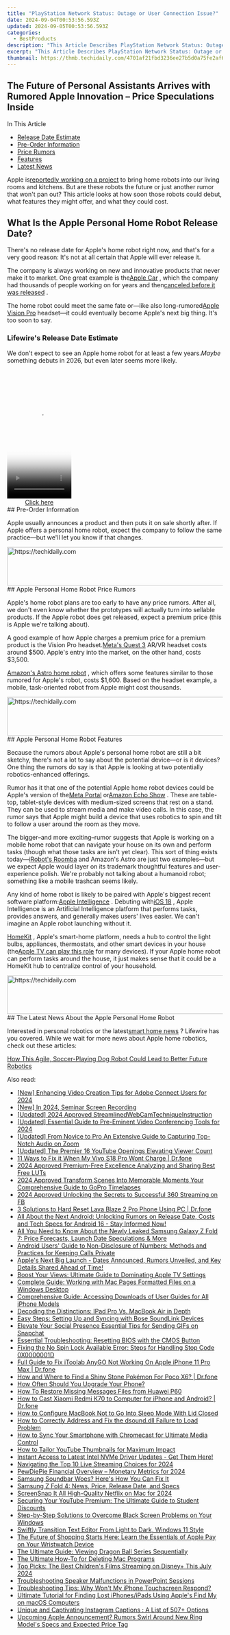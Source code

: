 ```yaml
---
title: "PlayStation Network Status: Outage or User Connection Issue?"
date: 2024-09-04T00:53:56.593Z
updated: 2024-09-05T00:53:56.593Z
categories:
  - BestProducts
description: "This Article Describes PlayStation Network Status: Outage or User Connection Issue?"
excerpt: "This Article Describes PlayStation Network Status: Outage or User Connection Issue?"
thumbnail: https://thmb.techidaily.com/4701af21fbd3236ee27b5d0a75fe2af600bece4b4b8021497e0ee7ed3f0b2671.jpg
---
```


## The Future of Personal Assistants Arrives with Rumored Apple Innovation – Price Speculations Inside

In This Article

* [Release Date Estimate](https://www.lifewire.com/#toc-what-is-the-apple-personal-home-robot-release-date)
* [Pre-Order Information](https://www.lifewire.com/#toc-pre-order-information)
* [Price Rumors](https://www.lifewire.com/#toc-apple-personal-home-robot-price-rumors)
* [Features](https://www.lifewire.com/#toc-apple-personal-home-robot-features)
* [Latest News](https://www.lifewire.com/#toc-the-latest-news-about-the-apple-personal-home-robot)

 Apple is[reportedly working on a project](https://www.bloomberg.com/news/articles/2024-04-03/apple-explores-home-robots-after-abandoning-car-efforts?embedded-checkout=true) to bring home robots into our living rooms and kitchens. But are these robots the future or just another rumor that won't pan out? This article looks at how soon those robots could debut, what features they might offer, and what they could cost.

## What Is the Apple Personal Home Robot Release Date?

 There's no release date for Apple's home robot right now, and that's for a very good reason: It's not at all certain that Apple will ever release it.

 The company is always working on new and innovative products that never make it to market. One great example is the[Apple Car](https://www.lifewire.com/apple-car-5210313) , which the company had thousands of people working on for years and then[canceled before it was released](https://www.npr.org/2024/02/27/1234315814/apple-cancels-electric-car) .

 The home robot could meet the same fate or—like also long-rumored[Apple Vision Pro](https://www.lifewire.com/apple-vr-headset-news-and-rumors-6744818) headset—it could eventually become Apple's next big thing. It's too soon to say.

### Lifewire's Release Date Estimate

 We don't expect to see an Apple home robot for at least a few years._Maybe_ something debuts in 2026, but even later seems more likely.

<!-- affiliate ads begin -->
<span id="1770776">
					<video width="150" height="300" style="cursor:pointer"
           poster="//a.impactradius-go.com/display-clicktoplayimage/1770776.png"
           onclick="if(!this.playClicked){this.play();this.setAttribute('controls',true);this.playClicked=true;}">
	   <source src="//a.impactradius-go.com/display-ad/20702-1770776">
	   <img src="//a.impactradius-go.com/display-clicktoplayimage/1770776.png" style="border: none; height: 100%; width: 100%; object-fit: contain">
	</video>
	<div style="width:150px;text-align:center"><a href="javascript:window.open(decodeURIComponent('https%3A%2F%2Ftokenmetrics.sjv.io%2Fc%2F5597632%2F1770776%2F20702'), '_blank');void(0);">Click here</a></div>
</span>
<img height="0" width="0" src="https://imp.pxf.io/i/5597632/1770776/20702" style="position:absolute;visibility:hidden;" border="0" />
<!-- affiliate ads end -->
## Pre-Order Information

 Apple usually announces a product and then puts it on sale shortly after. If Apple offers a personal home robot, expect the company to follow the same practice—but we'll let you know if that changes.

<!-- affiliate ads begin -->
<a href="https://appsumo.8odi.net/c/5597632/2068440/7443" target="_top" id="2068440">
  <img src="//a.impactradius-go.com/display-ad/7443-2068440" border="0" alt="https://techidaily.com" width="728" height="90"/>
</a>
<img height="0" width="0" src="https://appsumo.8odi.net/i/5597632/2068440/7443" style="position:absolute;visibility:hidden;" border="0" />
<!-- affiliate ads end -->
## Apple Personal Home Robot Price Rumors

 Apple's home robot plans are too early to have any price rumors. After all, we don't even know whether the prototypes will actually turn into sellable products. If the Apple robot does get released, expect a premium price (this is Apple we're talking about).

 A good example of how Apple charges a premium price for a premium product is the Vision Pro headset.[Meta's Quest 3](https://www.lifewire.com/meta-quest-3-vr-headset-7975896) AR/VR headset costs around $500\. Apple's entry into the market, on the other hand, costs $3,500.

[Amazon's Astro home robot](https://www.lifewire.com/amazon-introduces-astro-a-new-robot-assistant-5203324) , which offers some features similar to those rumored for Apple's robot, costs $1,600\. Based on the headset example, a mobile, task-oriented robot from Apple might cost thousands.

<!-- affiliate ads begin -->
<a href="https://aligracehair.sjv.io/c/5597632/1915830/19272" target="_top" id="1915830">
  <img src="//a.impactradius-go.com/display-ad/19272-1915830" border="0" alt="https://techidaily.com" width="728" height="90"/>
</a>
<img height="0" width="0" src="https://aligracehair.sjv.io/i/5597632/1915830/19272" style="position:absolute;visibility:hidden;" border="0" />
<!-- affiliate ads end -->
## Apple Personal Home Robot Features

 Because the rumors about Apple's personal home robot are still a bit sketchy, there's not a lot to say about the potential device—or is it devices? One thing the rumors do say is that Apple is looking at two potentially robotics-enhanced offerings.

 Rumor has it that one of the potential Apple home robot devices could be Apple's version of the[Meta Portal](https://www.lifewire.com/what-is-facebook-portal-4571310) or[Amazon Echo Show](https://www.lifewire.com/what-is-the-amazon-echo-show-4150180) . These are table-top, tablet-style devices with medium-sized screens that rest on a stand. They can be used to stream media and make video calls. In this case, the rumor says that Apple might build a device that uses robotics to spin and tilt to follow a user around the room as they move.

 The bigger–and more exciting–rumor suggests that Apple is working on a mobile home robot that can navigate your house on its own and perform tasks (though what those tasks are isn't yet clear). This sort of thing exists today—[iRobot's Roomba](https://www.lifewire.com/what-is-a-roomba-5185461) and Amazon's Astro are just two examples—but we expect Apple would layer on its trademark thoughtful features and user-experience polish. We're probably not talking about a humanoid robot; something like a mobile trashcan seems likely.

 Any kind of home robot is likely to be paired with Apple's biggest recent software platform:[Apple Intelligence](https://www.lifewire.com/what-is-apple-gpt-7571221) . Debuting with[iOS 18](https://www.lifewire.com/ios-18-8552216) , Apple Intelligence is an Artificial Intelligence platform that performs tasks, provides answers, and generally makes users' lives easier. We can't imagine an Apple robot launching without it.

[HomeKit](https://www.lifewire.com/everything-you-need-to-know-about-apple-homekit-4066771) , Apple's smart-home platform, needs a hub to control the light bulbs, appliances, thermostats, and other smart devices in your house (the[Apple TV can play this role](https://www.lifewire.com/apple-tv-4k-2021-review-5215743) for many devices). If your Apple home robot can perform tasks around the house, it just makes sense that it could be a HomeKit hub to centralize control of your household.  

<!-- affiliate ads begin -->
<a href="https://aligracehair.sjv.io/c/5597632/1997680/19272" target="_top" id="1997680">
  <img src="//a.impactradius-go.com/display-ad/19272-1997680" border="0" alt="https://techidaily.com" width="728" height="90"/>
</a>
<img height="0" width="0" src="https://aligracehair.sjv.io/i/5597632/1997680/19272" style="position:absolute;visibility:hidden;" border="0" />
<!-- affiliate ads end -->
## The Latest News About the Apple Personal Home Robot

 Interested in personal robotics or the latest[smart home news](https://www.lifewire.com/smart-home-connected-life-news-4797031) ? Lifewire has you covered. While we wait for more news about Apple home robotics, check out these articles:

[How This Agile, Soccer-Playing Dog Robot Could Lead to Better Future Robotics](https://www.lifewire.com/how-this-agile-soccer-playing-dog-robot-could-lead-to-better-future-robotics-7376298)


<ins class="adsbygoogle"
     style="display:block"
     data-ad-format="autorelaxed"
     data-ad-client="ca-pub-7571918770474297"
     data-ad-slot="1223367746"></ins>



<ins class="adsbygoogle"
     style="display:block"
     data-ad-client="ca-pub-7571918770474297"
     data-ad-slot="8358498916"
     data-ad-format="auto"
     data-full-width-responsive="true"></ins>

<span class="atpl-alsoreadstyle">Also read:</span>
<div><ul>
<li><a href="https://video-capture.techidaily.com/new-enhancing-video-creation-tips-for-adobe-connect-users-for-2024/"><u>[New] Enhancing Video Creation  Tips for Adobe Connect Users for 2024</u></a></li>
<li><a href="https://digital-screen-recording.techidaily.com/new-in-2024-seminar-screen-recording/"><u>[New] In 2024, Seminar Screen Recording</u></a></li>
<li><a href="https://screen-video-capture.techidaily.com/updated-2024-approved-streamlinedwebcamtechniqueinstruction/"><u>[Updated] 2024 Approved  StreamlinedWebCamTechniqueInstruction</u></a></li>
<li><a href="https://video-screen-grab.techidaily.com/updated-essential-guide-to-pre-eminent-video-conferencing-tools-for-2024/"><u>[Updated] Essential Guide to Pre-Eminent Video Conferencing Tools for 2024</u></a></li>
<li><a href="https://on-screen-recording.techidaily.com/updated-from-novice-to-pro-an-extensive-guide-to-capturing-top-notch-audio-on-zoom/"><u>[Updated] From Novice to Pro  An Extensive Guide to Capturing Top-Notch Audio on Zoom</u></a></li>
<li><a href="https://facebook-video-share.techidaily.com/updated-the-premier-16-youtube-openings-elevating-viewer-count/"><u>[Updated] The Premier 16 YouTube Openings Elevating Viewer Count</u></a></li>
<li><a href="https://howto.techidaily.com/11-ways-to-fix-it-when-my-vivo-s18-pro-wont-charge-drfone-by-drfone-fix-android-problems-fix-android-problems/"><u>11 Ways to Fix it When My Vivo S18 Pro Wont Charge | Dr.fone</u></a></li>
<li><a href="https://fox-info.techidaily.com/2024-approved-premium-free-excellence-analyzing-and-sharing-best-free-luts/"><u>2024 Approved  Premium-Free Excellence  Analyzing and Sharing Best Free LUTs</u></a></li>
<li><a href="https://some-approaches.techidaily.com/2024-approved-transform-scenes-into-memorable-moments-your-comprehensive-guide-to-gopro-timelapses/"><u>2024 Approved  Transform Scenes Into Memorable Moments  Your Comprehensive Guide to GoPro Timelapses</u></a></li>
<li><a href="https://facebook-video-recording.techidaily.com/2024-approved-unlocking-the-secrets-to-successful-360-streaming-on-fb/"><u>2024 Approved  Unlocking the Secrets to Successful 360 Streaming on FB</u></a></li>
<li><a href="https://phone-solutions.techidaily.com/3-solutions-to-hard-reset-lava-blaze-2-pro-phone-using-pc-drfone-by-drfone-reset-android-reset-android/"><u>3 Solutions to Hard Reset Lava Blaze 2 Pro Phone Using PC | Dr.fone</u></a></li>
<li><a href="https://technical-tips.techidaily.com/1722899134378-all-about-the-next-android-unlocking-rumors-on-release-date-costs-and-tech-specs-for-android-16-stay-informed-now/"><u>All About the Next Android: Unlocking Rumors on Release Date, Costs and Tech Specs for Android 16 - Stay Informed Now!</u></a></li>
<li><a href="https://technical-tips.techidaily.com/all-you-need-to-know-about-the-newly-leaked-samsung-galaxy-z-fold-7-price-forecasts-launch-date-speculations-and-more/"><u>All You Need to Know About the Newly Leaked Samsung Galaxy Z Fold 7: Price Forecasts, Launch Date Speculations & More</u></a></li>
<li><a href="https://technical-tips.techidaily.com/android-users-guide-to-non-disclosure-of-numbers-methods-and-practices-for-keeping-calls-private/"><u>Android Users' Guide to Non-Disclosure of Numbers: Methods and Practices for Keeping Calls Private</u></a></li>
<li><a href="https://technical-tips.techidaily.com/apples-next-big-launch-dates-announced-rumors-unveiled-and-key-details-shared-ahead-of-time/"><u>Apple's Next Big Launch - Dates Announced, Rumors Unveiled, and Key Details Shared Ahead of Time!</u></a></li>
<li><a href="https://technical-tips.techidaily.com/boost-your-views-ultimate-guide-to-dominating-apple-tv-settings/"><u>Boost Your Views: Ultimate Guide to Dominating Apple TV Settings</u></a></li>
<li><a href="https://technical-tips.techidaily.com/complete-guide-working-with-mac-pages-formatted-files-on-a-windows-desktop/"><u>Complete Guide: Working with Mac Pages Formatted Files on a Windows Desktop</u></a></li>
<li><a href="https://technical-tips.techidaily.com/comprehensive-guide-accessing-downloads-of-user-guides-for-all-iphone-models/"><u>Comprehensive Guide: Accessing Downloads of User Guides for All iPhone Models</u></a></li>
<li><a href="https://technical-tips.techidaily.com/decoding-the-distinctions-ipad-pro-vs-macbook-air-in-depth/"><u>Decoding the Distinctions: IPad Pro Vs. MacBook Air in Depth</u></a></li>
<li><a href="https://technical-tips.techidaily.com/easy-steps-setting-up-and-syncing-with-bose-soundlink-devices/"><u>Easy Steps: Setting Up and Syncing with Bose SoundLink Devices</u></a></li>
<li><a href="https://tiktok-video-recordings.techidaily.com/elevate-your-social-presence-essential-tips-for-sending-gifs-on-snapchat/"><u>Elevate Your Social Presence  Essential Tips for Sending GIFs on Snapchat</u></a></li>
<li><a href="https://technical-tips.techidaily.com/essential-troubleshooting-resetting-bios-with-the-cmos-button/"><u>Essential Troubleshooting: Resetting BIOS with the CMOS Button</u></a></li>
<li><a href="https://technical-tips.techidaily.com/fixing-the-no-spin-lock-available-error-steps-for-handling-stop-code-0x0000001d/"><u>Fixing the No Spin Lock Available Error: Steps for Handling Stop Code 0X0000001D</u></a></li>
<li><a href="https://fake-location.techidaily.com/full-guide-to-fix-itoolab-anygo-not-working-on-apple-iphone-11-pro-max-drfone-by-drfone-virtual-ios/"><u>Full Guide to Fix iToolab AnyGO Not Working On Apple iPhone 11 Pro Max | Dr.fone</u></a></li>
<li><a href="https://pokemon-go-android.techidaily.com/how-and-where-to-find-a-shiny-stone-pokemon-for-poco-x6-drfone-by-drfone-virtual-android/"><u>How and Where to Find a Shiny Stone Pokémon For Poco X6? | Dr.fone</u></a></li>
<li><a href="https://technical-tips.techidaily.com/how-often-should-you-upgrade-your-phone/"><u>How Often Should You Upgrade Your Phone?</u></a></li>
<li><a href="https://blog-min.techidaily.com/how-to-restore-missing-messages-files-from-huawei-p60-by-fonelab-android-recover-messages/"><u>How To  Restore Missing Messages Files from Huawei P60</u></a></li>
<li><a href="https://screen-mirror.techidaily.com/how-to-cast-xiaomi-redmi-k70-to-computer-for-iphone-and-android-drfone-by-drfone-android/"><u>How to Cast Xiaomi Redmi K70 to Computer for iPhone and Android? | Dr.fone</u></a></li>
<li><a href="https://technical-tips.techidaily.com/how-to-configure-macbook-not-to-go-into-sleep-mode-with-lid-closed/"><u>How to Configure MacBook Not to Go Into Sleep Mode With Lid Closed</u></a></li>
<li><a href="https://technical-tips.techidaily.com/how-to-correctly-address-and-fix-the-dsounddll-failure-to-load-problem/"><u>How to Correctly Address and Fix the dsound.dll Failure to Load Problem</u></a></li>
<li><a href="https://technical-tips.techidaily.com/how-to-sync-your-smartphone-with-chromecast-for-ultimate-media-control/"><u>How to Sync Your Smartphone with Chromecast for Ultimate Media Control</u></a></li>
<li><a href="https://youtube-tips.techidaily.com/o-tailor-youtube-thumbnails-for-maximum-impact/"><u>How to Tailor YouTube Thumbnails for Maximum Impact</u></a></li>
<li><a href="https://win-dash.techidaily.com/instant-access-to-latest-intel-nvme-driver-updates-get-them-here/"><u>Instant Access to Latest Intel NVMe Driver Updates - Get Them Here!</u></a></li>
<li><a href="https://extra-support.techidaily.com/navigating-the-top-10-live-streaming-choices-for-2024/"><u>Navigating the Top 10 Live Streaming Choices for 2024</u></a></li>
<li><a href="https://extra-approaches.techidaily.com/pewdiepie-financial-overview-monetary-metrics-for-2024/"><u>PewDiePie Financial Overview – Monetary Metrics for 2024</u></a></li>
<li><a href="https://technical-tips.techidaily.com/1722886356180-samsung-soundbar-woes-heres-how-you-can-fix-it/"><u>Samsung Soundbar Woes? Here's How You Can Fix It</u></a></li>
<li><a href="https://technical-tips.techidaily.com/samsung-z-fold-4-news-price-release-date-and-specs/"><u>Samsung Z Fold 4: News, Price, Release Date, and Specs</u></a></li>
<li><a href="https://screen-video-capture.techidaily.com/screensnap-it-all-high-quality-netflix-on-mac-for-2024/"><u>ScreenSnap It All  High-Quality Netflix on Mac for 2024</u></a></li>
<li><a href="https://technical-tips.techidaily.com/securing-your-youtube-premium-the-ultimate-guide-to-student-discounts/"><u>Securing Your YouTube Premium: The Ultimate Guide to Student Discounts</u></a></li>
<li><a href="https://technical-tips.techidaily.com/step-by-step-solutions-to-overcome-black-screen-problems-on-your-windows/"><u>Step-by-Step Solutions to Overcome Black Screen Problems on Your Windows</u></a></li>
<li><a href="https://win11.techidaily.com/swiftly-transition-text-editor-from-light-to-dark-windows-11-style/"><u>Swiftly Transition Text Editor From Light to Dark, Windows 11 Style</u></a></li>
<li><a href="https://technical-tips.techidaily.com/the-future-of-shopping-starts-here-learn-the-essentials-of-apple-pay-on-your-wristwatch-device/"><u>The Future of Shopping Starts Here: Learn the Essentials of Apple Pay on Your Wristwatch Device</u></a></li>
<li><a href="https://technical-tips.techidaily.com/the-ultimate-guide-viewing-dragon-ball-series-sequentially/"><u>The Ultimate Guide: Viewing Dragon Ball Series Sequentially</u></a></li>
<li><a href="https://technical-tips.techidaily.com/the-ultimate-how-to-for-deleting-mac-programs/"><u>The Ultimate How-To for Deleting Mac Programs</u></a></li>
<li><a href="https://technical-tips.techidaily.com/top-picks-the-best-childrens-films-streaming-on-disneyplus-this-july-2024/"><u>Top Picks: The Best Children's Films Streaming on Disney+ This July 2024</u></a></li>
<li><a href="https://technical-tips.techidaily.com/troubleshooting-speaker-malfunctions-in-powerpoint-sessions/"><u>Troubleshooting Speaker Malfunctions in PowerPoint Sessions</u></a></li>
<li><a href="https://fox-that.techidaily.com/troubleshooting-tips-why-wont-my-iphone-touchscreen-respond/"><u>Troubleshooting Tips: Why Won't My iPhone Touchscreen Respond?</u></a></li>
<li><a href="https://os-tips.techidaily.com/ultimate-tutorial-for-finding-lost-iphonesipads-using-apples-find-my-on-macos-computers/"><u>Ultimate Tutorial for Finding Lost iPhones/iPads Using Apple's Find My on macOS Computers</u></a></li>
<li><a href="https://technical-tips.techidaily.com/unique-and-captivating-instagram-captions-a-list-of-507plus-options/"><u>Unique and Captivating Instagram Captions : A List of 507+ Options</u></a></li>
<li><a href="https://technical-tips.techidaily.com/upcoming-apple-announcement-rumors-swirl-around-new-ring-models-specs-and-expected-price-tag/"><u>Upcoming Apple Announcement? Rumors Swirl Around New Ring Model's Specs and Expected Price Tag</u></a></li>
</ul></div>
